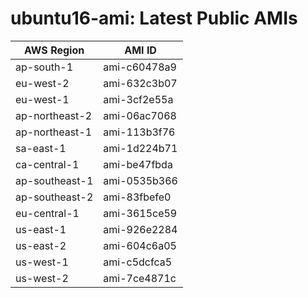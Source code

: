 # ubuntu16-ami: Latest Public AMIs

| AWS Region | AMI ID |
| ---------- | ------ |
| ap-south-1 | ami-c60478a9 |
| eu-west-2 | ami-632c3b07 |
| eu-west-1 | ami-3cf2e55a |
| ap-northeast-2 | ami-06ac7068 |
| ap-northeast-1 | ami-113b3f76 |
| sa-east-1 | ami-1d224b71 |
| ca-central-1 | ami-be47fbda |
| ap-southeast-1 | ami-0535b366 |
| ap-southeast-2 | ami-83fbefe0 |
| eu-central-1 | ami-3615ce59 |
| us-east-1 | ami-926e2284 |
| us-east-2 | ami-604c6a05 |
| us-west-1 | ami-c5dcfca5 |
| us-west-2 | ami-7ce4871c |
